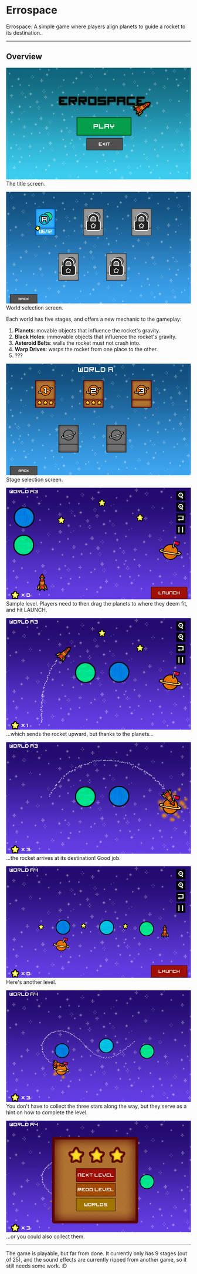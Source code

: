 # Errospace 

Errospace: A simple game where players align planets to guide a rocket to its destination..

-----------------------

## Overview

![errospace-01](https://github.com/crentagon/errospace/blob/master/images/errospace-01.png)
The title screen.

![errospace-02](https://github.com/crentagon/errospace/blob/master/images/errospace-02.png)
World selection screen.

Each world has five stages, and offers a new mechanic to the gameplay:

1. **Planets**: movable objects that influence the rocket's gravity.
2. **Black Holes**: immovable objects that influence the rocket's gravity.
3. **Asteroid Belts**: walls the rocket must not crash into.
4. **Warp Drives**: warps the rocket from one place to the other.
5. ???

![errospace-03](https://github.com/crentagon/errospace/blob/master/images/errospace-03.png)
Stage selection screen.

![errospace-04](https://github.com/crentagon/errospace/blob/master/images/errospace-04.png)
Sample level. Players need to then drag the planets to where they deem fit, and hit LAUNCH.

![errospace-05](https://github.com/crentagon/errospace/blob/master/images/errospace-05.png)
...which sends the rocket upward, but thanks to the planets...

![errospace-06](https://github.com/crentagon/errospace/blob/master/images/errospace-06.png)
...the rocket arrives at its destination! Good job.

![errospace-07](https://github.com/crentagon/errospace/blob/master/images/errospace-07.png)
Here's another level.

![errospace-08](https://github.com/crentagon/errospace/blob/master/images/errospace-08.png)
You don't have to collect the three stars along the way, but they serve as a hint on how to complete the level.

![errospace-09](https://github.com/crentagon/errospace/blob/master/images/errospace-09.png)
...or you could also collect them.

-----------------------

The game is playable, but far from done. It currently only has 9 stages (out of 25), and the sound effects are currently ripped from another game, so it still needs some work. :D
